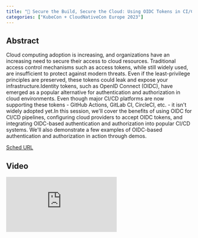 ```yaml
---
title: "🦝 Secure the Build, Secure the Cloud: Using OIDC Tokens in CI/CD Pipelines - Alex Ilgayev & Elad Pticha, Cycode"
categories: ["KubeCon + CloudNativeCon Europe 2023"]
---
```


## Abstract

Cloud computing adoption is increasing, and organizations have an increasing need to secure their access to cloud resources. Traditional access control mechanisms such as access tokens, while still widely used, are insufficient to protect against modern threats. Even if the least-privilege principles are preserved, these tokens could leak and expose your infrastructure.Identity tokens, such as OpenID Connect (OIDC), have emerged as a popular alternative for authentication and authorization in cloud environments. Even though major CI/CD platforms are now supporting these tokens - GitHub Actions, GitLab CI, CircleCI, etc. - it isn't widely adopted yet.In this session, we'll cover the benefits of using OIDC for CI/CD pipelines, configuring cloud providers to accept OIDC tokens, and integrating OIDC-based authentication and authorization into popular CI/CD systems. We'll also demonstrate a few examples of OIDC-based authentication and authorization in action through demos.

[Sched URL](https://kccnceu2023.sched.com/event/378a9bca588624dd0b8b04e6409117f4)

## Video

<iframe src="https://www.youtube.com/embed/iS-KvD6huWc" frameborder="0" allow="accelerometer; autoplay; encrypted-media; gyroscope; picture-in-picture" allowfullscreen></iframe>
